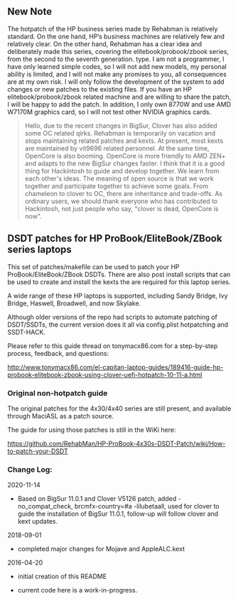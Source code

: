 ## New Note

The hotpatch of the HP business series made by Rehabman is relatively standard. On the one hand, HP’s business machines are relatively few and relatively clear. On the other hand, Rehabman has a clear idea and deliberately made this series, covering the elitebook/probook/zbook series, from the second to the seventh generation. type.
I am not a programmer, I have only learned simple codes, so I will not add new models, my personal ability is limited, and I will not make any promises to you, all consequences are at my own risk. I will only follow the development of the system to add changes or new patches to the existing files. If you have an HP elitebook/probook/zbook related machine and are willing to share the patch, I will be happy to add the patch. In addition, I only own 8770W and use AMD W7170M graphics card, so I will not test other NVIDIA graphics cards.

>Hello, due to the recent changes in BigSur, Clover has also added some OC related qirks. Rehabman is temporarily on vacation and stops maintaining related patches and kexts. At present, most kexts are maintained by vit9696 related personnel. At the same time, OpenCore is also booming. OpenCore is more friendly to AMD ZEN+ and adapts to the new BigSur changes faster.
I think that it is a good thing for Hackintosh to guide and develop together. We learn from each other's ideas. The meaning of open source is that we work together and participate together to achieve some goals. From chameleon to clover to OC, there are inheritance and trade-offs.
As ordinary users, we should thank everyone who has contributed to Hackintosh, not just people who say, "clover is dead, OpenCore is now".


## DSDT patches for HP ProBook/EliteBook/ZBook series laptops

This set of patches/makefile can be used to patch your HP ProBook/EliteBook/ZBook DSDTs.  There are also post install scripts that can be used to create and install the kexts the are required for this laptop series.

A wide range of these HP laptops is supported, including Sandy Bridge, Ivy Bridge, Haswell, Broadwell, and now Skylake.

Although older versions of the repo had scripts to automate patching of DSDT/SSDTs, the current version does it all via config.plist hotpatching and SSDT-HACK.

Please refer to this guide thread on tonymacx86.com for a step-by-step process, feedback, and questions:

http://www.tonymacx86.com/el-capitan-laptop-guides/189416-guide-hp-probook-elitebook-zbook-using-clover-uefi-hotpatch-10-11-a.html


### Original non-hotpatch guide

The original patches for the 4x30/4x40 series are still present, and available through MaciASL as a patch source.

The guide for using those patches is still in the WiKi here:

https://github.com/RehabMan/HP-ProBook-4x30s-DSDT-Patch/wiki/How-to-patch-your-DSDT


### Change Log:

2020-11-14

- Based on BigSur 11.0.1 and Clover V5126 patch, added -no_compat_check, brcmfx-country=#a -lilubetaall, used for clover to guide the installation of BigSur 11.0.1, follow-up will follow clover and kext updates. 

2018-09-01

- completed major changes for Mojave and AppleALC.kext

2016-04-20

- initial creation of this README

- current code here is a work-in-progress.

